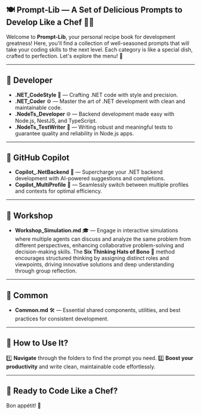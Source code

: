 ## 🍽️ Prompt-Lib — A Set of Delicious Prompts to Develop Like a Chef 👨‍🍳

Welcome to **Prompt-Lib**, your personal recipe book for development greatness! Here, you'll find a collection of well-seasoned prompts that will take your coding skills to the next level. Each category is like a special dish, crafted to perfection. Let's explore the menu! 🚀

---

## 📂 **Developer**

* **.NET\_CodeStyle** 🦾 — Crafting .NET code with style and precision.
* **.NET\_Coder** ⚙️ — Master the art of .NET development with clean and maintainable code.
* **.NodeTs\_Developer** 🌐 — Backend development made easy with Node.js, NestJS, and TypeScript.
* **.NodeTs\_TestWriter** 🧪 — Writing robust and meaningful tests to guarantee quality and reliability in Node.js apps.

---

## 📂 **GitHub Copilot**

* **Copilot\_.NetBackend** 🤖 — Supercharge your .NET backend development with AI-powered suggestions and completions.
* **Copilot\_MultiProfile** 👥 — Seamlessly switch between multiple profiles and contexts for optimal efficiency.

---

## 📂 **Workshop**

* **Workshop\_Simulation.md** 🎓 — Engage in interactive simulations where multiple agents can discuss and analyze the same problem from different perspectives, enhancing collaborative problem-solving and decision-making skills. The **Six Thinking Hats of Bono** 🎩 method encourages structured thinking by assigning distinct roles and viewpoints, driving innovative solutions and deep understanding through group reflection.

---

## 📂 **Common**

* **Common.md** 🛠️ — Essential shared components, utilities, and best practices for consistent development.

---

## 🎯 **How to Use It?**

1️⃣ **Navigate** through the folders to find the prompt you need.
2️⃣ **Boost your productivity** and write clean, maintainable code effortlessly.

---

## 🚀 **Ready to Code Like a Chef?**

Bon appétit! 🍴